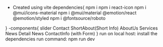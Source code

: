 - Created using vite
dependencies{
	npm i 
	npm i react-icon
	npm i @mui/icons-material 
	npm i @mui/material @emotion/react @emotion/styled
	npm i @fontsource/roboto

}
-components{
	slider
	Contact
	ShortAbout(Short Info)
	AboutUs
	Services
	News
	Detail News
	ContactInfo (with Form)
}
run on local host:
install the dependencies
run command: npm run dev
 
 
